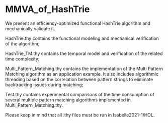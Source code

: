 # MMVA_of_HashTrie
We present an efficiency-optimized functional HashTrie algorithm and mechanically validate it.

HashTrie.thy contains the functional modeling and mechanical verification of the algorithm;

HashTrie_TM.thy contains the temporal model and verification of the related time complexity;

Multi_Pattern_Matching.thy contains the implementation of the Multi Pattern Matching algorithm as an application example. It also includes algorithmic threading based on the correlation between pattern strings to eliminate backtracking issues during matching;

Test.thy contains experimental comparisons of the time consumption of several multiple pattern matching algorithms implemented in Multi_Pattern_Matching.thy.

Please keep in mind that all .thy files must be run in Isabelle2021-1/HOL.
